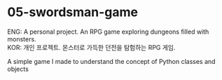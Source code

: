 # 05-swordsman-game

ENG: A personal project. An RPG game exploring dungeons filled with monsters.  
KOR: 개인 프로젝트. 몬스터로 가득한 던전을 탐험하는 RPG 게임.

A simple game I made to understand the concept of Python classes and objects 
